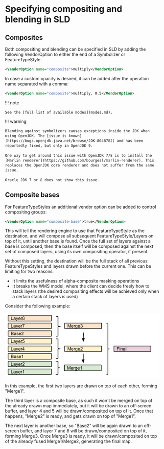 # Specifying compositing and blending in SLD

## Composites

Both compositing and blending can be specified in SLD by adding the following VendorOption to either the end of a Symbolizer or FeatureTypeStyle:

``` xml
<VendorOption name="composite">multiply</VendorOption>        
```

In case a custom opacity is desired, it can be added after the operation name separated with a comma:

``` xml
<VendorOption name="composite">multiply, 0.5</VendorOption>
```

!!! note

    See the [full list of available modes](modes.md).

!!! warning

    Blending against symbolizers causes exceptions inside the JDK when using OpenJDK. The [issue is known](https://bugs.openjdk.java.net/browse/JDK-8048782) and has been reportedly fixed, but only in OpenJDK 9.
    
    One way to get around this issue with OpenJDK 7/8 is to install the [Marlin renderer](https://github.com/bourgesl/marlin-renderer). This replaces the OpenJDK core renderer and does not suffer from the same issue.
    
    Oracle JDK 7 or 8 does not show this issue.

## Composite bases

For FeatureTypeStyles an additional vendor option can be added to control compositing groups:

``` xml
<VendorOption name="composite-base">true</VendorOption>
```

This will tell the rendering engine to use that FeatureTypeStyle as the destination, and will compose all subsequent FeatureTypeStyle/Layers on top of it, until another base is found. Once the full set of layers against a base is composed, then the base itself will be composed against the next set of composed layers, using its own compositing operator, if present.

Without this setting, the destination will be the full stack of all previous FeatureTypeStyles and layers drawn before the current one. This can be limiting for two reasons:

-   It limits the usefulness of alpha-composite masking operations
-   It breaks the WMS model, where the client can decide freely how to stack layers (the desired compositing effects will be achieved only when a certain stack of layers is used)

Consider the following example:

![](images/stacking.png)

In this example, the first two layers are drawn on top of each other, forming "Merge1".

The third layer is a composite base, as such it won't be merged on top of the already drawn map immediately, but it will be drawn to an off-screen buffer, and layer 4 and 5 will be drawn/composited on top of it. Once that happens, "Merge2" is ready, and gets drawn on top of "Merge1",

The next layer is another base, so "Base2" will be again drawn to an off-screen buffer, and layer 7 and 8 will be drawn/composited on top of it, forming Merge3. Once Merge3 is ready, it will be drawn/composited on top of the already fused Merge1/Merge2, generating the final map.
